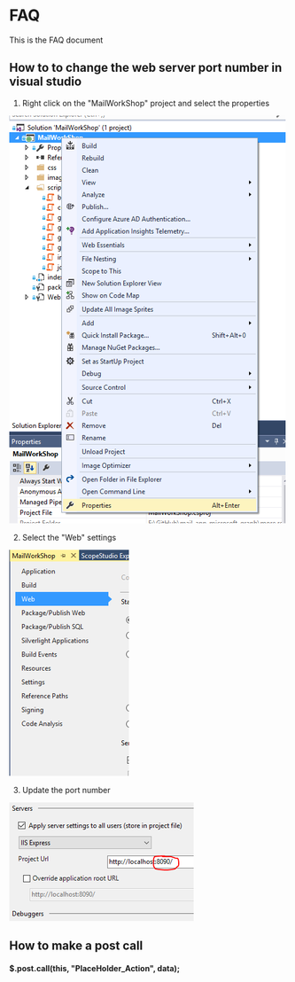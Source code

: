 # FAQ
This is the FAQ document

## How to to change the web server port number in visual studio

1. Right click on the "MailWorkShop" project and select the properties 

![alt text](imgs/projectProperties.PNG "Web project right click menu")

2. Select the "Web" settings 

![alt text](imgs/webProperty.PNG "Web setting panel")

3. Update the port number 

![alt text](imgs/portNumberSetting.PNG "Port number setting")

## How to make a post call
#### $.post.call(this, "PlaceHolder_Action", data);

